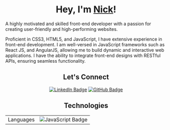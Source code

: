 <p align="center">
  </p>

  <h1 align="center">Hey, I'm <a href="https://www.nickwhiteley.net" target="_blank">Nick</a>!</h1>
 
A highly motivated and skilled front-end developer with a passion for creating user-friendly and high-performing websites. 


Proficient in CSS3, HTML5, and JavaScript, I have extensive experience in front-end development. I am well-versed in JavaScript frameworks such as React JS, and AngularJS, allowing me to build dynamic and interactive web applications. I have the ability to integrate front-end designs with RESTful APIs, ensuring seamless functionality.

  <h2 align="center">Let's Connect</h2>
  <p align="center">
    <a
      href="https://www.nickwhiteley.net/"
      target="_blank"
      >
      </a>
    <a
      href="[https://www.linkedin.com/in/nick-whiteley-1a413a27b/)/]"
      target="_blank"
      ><img
        src="https://img.shields.io/badge/LinkedIn-0A66C2?logo=linkedin&logoColor=fff&style=flat-square"
        alt="LinkedIn Badge"
    /></a>
    <a
      href="https://www.github.com/nwhite34/"
      target="_blank"
      ><img
        src="https://img.shields.io/badge/GitHub-181717?logo=github&logoColor=fff&style=flat-square"
        alt="GitHub Badge"
    /></a>
    <br/>
   
  <h2 align="center">Technologies</h1>
  <table>
    <tbody>
      <tr>
        <td>Languages</td>
        <td>
          <img
            src="https://img.shields.io/badge/JavaScript-F7DF1E?logo=javascript&logoColor=000&style=flat-square"
            alt="JavaScript Badge"
          />
    



